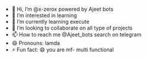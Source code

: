 - 👋 Hi, I’m @x-zerox powered by Ajeet bots
- 👀 I’m interested in learning 
- 🌱 I’m currently learning execute 
- 💞️ I’m looking to collaborate on all type of projects
- 📫 How to reach me @Ajeet_bots search on telegram 
- 😄 Pronouns: lamda 
- ⚡ Fun fact: 😄 you are mf- multi functional

<!---
x-zerox/x-zerox is a ✨ special ✨ repository because its `README.md` (this file) appears on your GitHub profile.
You can click the Preview link to take a look at your changes.
--->
